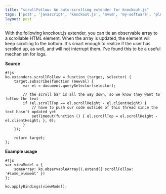 ```yaml
---
title: "scrollFollow: An auto-scrolling extender for knockout.js"
tags: ['post', 'javascript', 'knockout.js', 'mvvm', 'my-software', 'plugin']
layout: post
---
```


With the following knockout.js extender, you can tie an observable array
to a scrollable HTML element. When the array is updated, the element
will keep scrolling to the bottom. It's smart enough to realize if the
user has scrolled up, as well, and will not interrupt them. I've found
this to be a useful mechanism for logs.<!--more-->

**Source**

    #!js
    ko.extenders.scrollFollow = function (target, selector) {
        target.subscribe(function (newval) {
            var el = document.querySelector(selector);

            // the scroll bar is all the way down, so we know they want to follow the text
            if (el.scrollTop == el.scrollHeight - el.clientHeight) {
                // have to push our code outside of this thread since the text hasn't updated yet
                setTimeout(function () { el.scrollTop = el.scrollHeight - el.clientHeight; }, 0);
            }
        });

        return target;
    };

**Example usage**

    #!js
    var viewModel = {
        someArray: ko.observableArray().extend({ scrollFollow: '#some_element' })
    };

    ko.applyBindings(viewModel);
